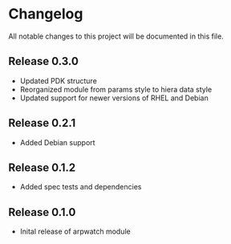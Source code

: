 # Changelog

All notable changes to this project will be documented in this file.

## Release 0.3.0

* Updated PDK structure
* Reorganized module from params style to hiera data style
* Updated support for newer versions of RHEL and Debian

## Release 0.2.1

* Added Debian support

## Release 0.1.2

* Added spec tests and dependencies

## Release 0.1.0

* Inital release of arpwatch module
